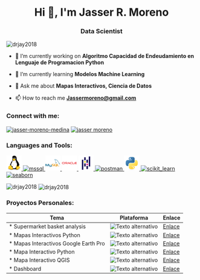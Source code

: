 <h1 align="center">Hi 👋, I'm Jasser R. Moreno</h1>
<h3 align="center">Data Scientist</h3>

<p align="left"> <img src="https://komarev.com/ghpvc/?username=drjay2018&label=Profile%20views&color=0e75b6&style=flat" alt="drjay2018" /> </p>

- 🔭 I’m currently working on **Algoritmo Capacidad de Endeudamiento en Lenguaje de Programacion Python**

- 🌱 I’m currently learning **Modelos Machine Learning**

- 💬 Ask me about **Mapas Interactivos, Ciencia de Datos**

- 📫 How to reach me **Jassermoreno@gmail.com**

<h3 align="left">Connect with me:</h3>
<p align="left">
<a href="https://linkedin.com/in/jasser-moreno-medina" target="blank"><img align="center" src="https://raw.githubusercontent.com/rahuldkjain/github-profile-readme-generator/master/src/images/icons/Social/linked-in-alt.svg" alt="jasser-moreno-medina" height="30" width="40" /></a>
<a href="https://kaggle.com/jasser moreno" target="blank"><img align="center" src="https://raw.githubusercontent.com/rahuldkjain/github-profile-readme-generator/master/src/images/icons/Social/kaggle.svg" alt="jasser moreno" height="30" width="40" /></a>
</p>

<h3 align="left">Languages and Tools:</h3>
<p align="left"> <a href="https://www.linux.org/" target="_blank" rel="noreferrer"> <img src="https://raw.githubusercontent.com/devicons/devicon/master/icons/linux/linux-original.svg" alt="linux" width="40" height="40"/> </a> <a href="https://www.microsoft.com/en-us/sql-server" target="_blank" rel="noreferrer"> <img src="https://www.svgrepo.com/show/303229/microsoft-sql-server-logo.svg" alt="mssql" width="40" height="40"/> </a> <a href="https://www.mysql.com/" target="_blank" rel="noreferrer"> <img src="https://raw.githubusercontent.com/devicons/devicon/master/icons/mysql/mysql-original-wordmark.svg" alt="mysql" width="40" height="40"/> </a> <a href="https://www.oracle.com/" target="_blank" rel="noreferrer"> <img src="https://raw.githubusercontent.com/devicons/devicon/master/icons/oracle/oracle-original.svg" alt="oracle" width="40" height="40"/> </a> <a href="https://pandas.pydata.org/" target="_blank" rel="noreferrer"> <img src="https://raw.githubusercontent.com/devicons/devicon/2ae2a900d2f041da66e950e4d48052658d850630/icons/pandas/pandas-original.svg" alt="pandas" width="40" height="40"/> </a> <a href="https://postman.com" target="_blank" rel="noreferrer"> <img src="https://www.vectorlogo.zone/logos/getpostman/getpostman-icon.svg" alt="postman" width="40" height="40"/> </a> <a href="https://www.python.org" target="_blank" rel="noreferrer"> <img src="https://raw.githubusercontent.com/devicons/devicon/master/icons/python/python-original.svg" alt="python" width="40" height="40"/> </a> <a href="https://scikit-learn.org/" target="_blank" rel="noreferrer"> <img src="https://upload.wikimedia.org/wikipedia/commons/0/05/Scikit_learn_logo_small.svg" alt="scikit_learn" width="40" height="40"/> </a> <a href="https://seaborn.pydata.org/" target="_blank" rel="noreferrer"> <img src="https://seaborn.pydata.org/_images/logo-mark-lightbg.svg" alt="seaborn" width="40" height="40"/> </a> </p>

<p><img align="left" src="https://github-readme-stats.vercel.app/api/top-langs?username=drjay2018&show_icons=true&locale=en&layout=compact" alt="drjay2018" /></p>

<p>&nbsp;<img align="center" src="https://github-readme-stats.vercel.app/api?username=drjay2018&show_icons=true&locale=en" alt="drjay2018" /></p>

<h3 align="left"> Proyectos Personales:</h3>

| Tema | Plataforma | Enlace |
|-----------|-----------|-----------|
| * Supermarket basket analysis  | ![Texto alternativo](https://www.vectorlogo.zone/logos/microsoft_powerbi/microsoft_powerbi-icon.svg)   |[Enlace](https://www.linkedin.com/posts/jasser-moreno-medina_analisis-de-basket-super-power-bi-activity-6994869685607350272-bXb_?utm_source=share&utm_medium=member_desktop) |
| * Mapas Interactivos Python   | ![Texto alternativo](https://www.vectorlogo.zone/logos/python/python-icon.svg)  | [Enlace](https://www.youtube.com/watch?v=hmv6i9KBqsw&list=PLl0vFx8KRNdckH3FpyAruwFCAzHTEaGCD)  |
| * Mapas Interactivos Google Earth Pro   | ![Texto alternativo](https://www.vectorlogo.zone/logos/google/google-ar21.svg)   | [Enlace](https://www.linkedin.com/feed/update/urn:li:activity:6600202573314093056/)   |
| * Mapa Interactivo Python   | ![Texto alternativo](https://www.vectorlogo.zone/logos/python/python-icon.svg)  | [Enlace](https://www.linkedin.com/feed/update/urn:li:activity:6666728138808061952/)   |
| * Mapa Interactivo QGIS  | ![Texto alternativo]()   | [Enlace](https://www.linkedin.com/feed/update/urn:li:activity:6711440696299065345/)   |
| * Dashboard  | ![Texto alternativo](https://www.vectorlogo.zone/logos/microsoft_powerbi/microsoft_powerbi-icon.svg)   | [Enlace](https://www.linkedin.com/feed/update/urn:li:activity:6738136037496823808/)   |

